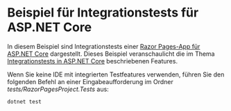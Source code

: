# <a name="aspnet-core-integration-testing-sample"></a>Beispiel für Integrationstests für ASP.NET Core

In diesem Beispiel sind Integrationstests einer [Razor Pages-App für ASP.NET Core](https://docs.microsoft.com/aspnet/core/mvc/razor-pages) dargestellt. Dieses Beispiel veranschaulicht die im Thema [Integrationstests in ASP.NET Core](https://docs.microsoft.com/aspnet/core/test/integration-tests) beschriebenen Features.

Wenn Sie keine IDE mit integrierten Testfeatures verwenden, führen Sie den folgenden Befehl an einer Eingabeaufforderung im Ordner *tests/RazorPagesProject.Tests* aus:

```dotnetcli
dotnet test
```
